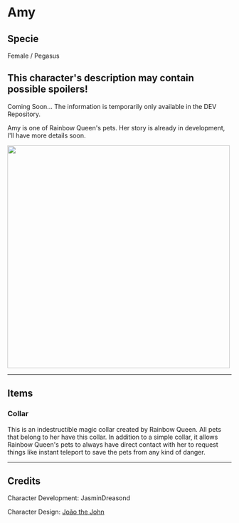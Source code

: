 # Amy

## Specie

Female / Pegasus

## This character's description may contain possible spoilers!

Coming Soon...
The information is temporarily only available in the DEV Repository.

Amy is one of Rainbow Queen's pets. Her story is already in development, I'll have more details soon.

<img src="https://github.com/JasminDreasond/Pony-Driland/blob/main/docs/img/characters/amy/wip.png?raw=true" height="500">

<hr/>

## Items

### Collar

This is an indestructible magic collar created by Rainbow Queen. All pets that belong to her have this collar. In addition to a simple collar, it allows Rainbow Queen's pets to always have direct contact with her to request things like instant teleport to save the pets from any kind of danger.

<hr/>

## Credits

Character Development: JasminDreasond

Character Design: <a href="https://derpibooru.org/tags/artist-colon-joaothejohn" target="_blank">João the John</a>